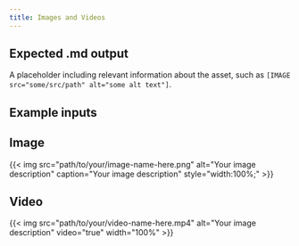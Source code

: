 ```yaml
---
title: Images and Videos
---
```


## Expected .md output

A placeholder including relevant information about the asset, such as `[IMAGE src="some/src/path" alt="some alt text"]`.

## Example inputs

## Image

{{< img src="path/to/your/image-name-here.png" alt="Your image description" caption="Your image description" style="width:100%;" >}}

## Video

{{< img src="path/to/your/video-name-here.mp4" alt="Your image description" video="true" width="100%" >}}